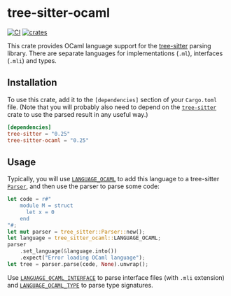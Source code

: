 # tree-sitter-ocaml

[![CI][ci]](https://github.com/tree-sitter/tree-sitter-ocaml/actions/workflows/ci.yml)
[![crates][crates]](https://crates.io/crates/tree-sitter-ocaml)

This crate provides OCaml language support for the [tree-sitter][] parsing
library. There are separate languages for implementations (`.ml`),
interfaces (`.mli`) and types.

## Installation

To use this crate, add it to the `[dependencies]` section of your `Cargo.toml`
file. (Note that you will probably also need to depend on the
[`tree-sitter`][tree-sitter crate] crate to use the parsed result in any useful
way.)

```toml
[dependencies]
tree-sitter = "0.25"
tree-sitter-ocaml = "0.25"
```

## Usage

Typically, you will use [`LANGUAGE_OCAML`][LANGUAGE_OCAML] to add this language
to a tree-sitter [`Parser`][Parser], and then use the parser to parse some code:

```rust
let code = r#"
    module M = struct
      let x = 0
    end
"#;
let mut parser = tree_sitter::Parser::new();
let language = tree_sitter_ocaml::LANGUAGE_OCAML;
parser
    .set_language(&language.into())
    .expect("Error loading OCaml language");
let tree = parser.parse(code, None).unwrap();
```

Use [`LANGUAGE_OCAML_INTERFACE`][LANGUAGE_OCAML_INTERFACE] to parse interface
files (with `.mli` extension) and [`LANGUAGE_OCAML_TYPE`][LANGUAGE_OCAML_TYPE]
to parse type signatures.

[ci]: https://img.shields.io/github/actions/workflow/status/tree-sitter/tree-sitter-ocaml/ci.yml?logo=github&label=CI
[crates]: https://img.shields.io/crates/v/tree-sitter-ocaml?logo=rust
[tree-sitter]: https://tree-sitter.github.io/
[tree-sitter crate]: https://crates.io/crates/tree-sitter
[LANGUAGE_OCAML]: https://docs.rs/tree-sitter-ocaml/*/tree_sitter_ocaml/constant.LANGUAGE_OCAML.html
[LANGUAGE_OCAML_INTERFACE]: https://docs.rs/tree-sitter-ocaml/*/tree_sitter_ocaml/constant.LANGUAGE_OCAML_INTERFACE.html
[LANGUAGE_OCAML_TYPE]: https://docs.rs/tree-sitter-ocaml/*/tree_sitter_ocaml/constant.LANGUAGE_OCAML_TYPE.html
[Parser]: https://docs.rs/tree-sitter/*/tree_sitter/struct.Parser.html
